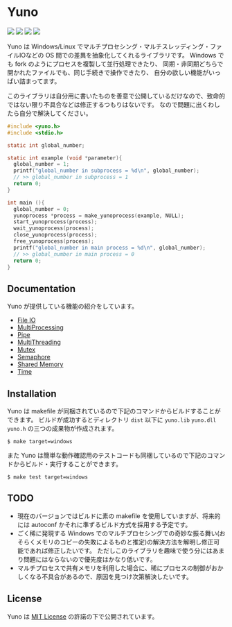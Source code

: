 
# Yuno 

![](https://img.shields.io/badge/License-MIT-green)
![](https://img.shields.io/badge/Windows-OK-blue)
![](https://img.shields.io/badge/Linux-OK-blue)
![](https://img.shields.io/badge/Mac-X-red)

Yuno は Windows/Linux でマルチプロセシング・マルチスレッディング・ファイルIOなどの OS 間での差異を抽象化してくれるライブラリです。
Windows でも fork のようにプロセスを複製して並行処理できたり、
同期・非同期どちらで開かれたファイルでも、同じ手続きで操作できたり、
自分の欲しい機能がいっぱい詰まってます。

このライブラリは自分用に書いたものを善意で公開しているだけなので、致命的ではない限り不具合などは修正するつもりはないです。
なので問題に出くわしたら自分で解決してください。


```c
#include <yuno.h>
#include <stdio.h>

static int global_number;

static int example (void *parameter){
  global_number = 1;
  printf("global_number in subprocess = %d\n", global_number);
  // >> global_number in subprocess = 1
  return 0;
}

int main (){
  global_number = 0;
  yunoprocess *process = make_yunoprocess(example, NULL);
  start_yunoprocess(process);
  wait_yunoprocess(process);
  close_yunoprocess(process);
  free_yunoprocess(process);
  printf("global_number in main process = %d\n", global_number);
  // >> global_number in main process = 0
  return 0;
}
```

## Documentation

Yuno が提供している機能の紹介をしています。

* [File IO](README_FILEIO.md)
* [MultiProcessing](README_MULTIPROCESSING.md)
* [Pipe](README_PIPE.md)
* [MultiThreading](README_MULTITHREADING.md)
* [Mutex](README_MUTEX.md)
* [Semaphore](README_SEMAPHORE.md)
* [Shared Memory](README_SHARED_MEMORY.md)
* [Time](README_TIME.md)

## Installation

Yuno は makefile が同梱されているので下記のコマンドからビルドすることができます。
ビルドが成功するとディレクトリ `dist` 以下に `yuno.lib` `yuno.dll` `yuno.h` の三つの成果物が作成されます。

```shell
$ make target=windows
```

また Yuno は簡単な動作確認用のテストコードも同梱しているので下記のコマンドからビルド・実行することができます。

```shell
$ make test target=windows
```

## TODO

* 現在のバージョンではビルドに素の makefile を使用していますが、将来的には autoconf かそれに準ずるビルド方式を採用する予定です。
* ごく稀に発現する Windows でのマルチプロセシングでの奇妙な振る舞い(おそらくメモリのコピーの失敗によるものと推定)の解決方法を解明し修正可能であれば修正したいです。
  ただしこのライブラリを趣味で使う分にはあまり問題にはならないので優先度はかなり低いです。
* マルチプロセスで共有メモリを利用した場合に、稀にプロセスの制御がおかしくなる不具合があるので、原因を見つけ次第解決したいです。

## License 

Yuno は [MIT License](LICENSE) の許諾の下で公開されています。
